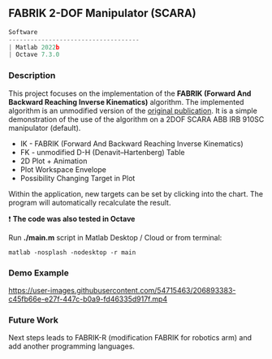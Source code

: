 ## FABRIK 2-DOF Manipulator (SCARA)

```javascript
Software
------------------------------------
| Matlab 2022b
| Octave 7.3.0
```

### Description

This project focuses on the implementation of the **FABRIK (Forward And Backward Reaching Inverse Kinematics)** algorithm. The implemented algorithm is an unmodified version of the [original publication](https://doi.org/10.1016/j.gmod.2011.05.003). It is a simple demonstration of the use of the algorithm on a 2DOF SCARA ABB IRB 910SC manipulator (default).

* IK - FABRIK (Forward And Backward Reaching Inverse Kinematics)
* FK - unmodified D-H (Denavit–Hartenberg) Table
* 2D Plot + Animation
* Plot Workspace Envelope
* Possibility Changing Target in Plot 

Within the application, new targets can be set by clicking into the chart. The program will automatically recalculate the result.

:heavy_exclamation_mark: **The code was also tested in Octave**

Run **./main.m** script in Matlab Desktop / Cloud or from terminal: 

```console
matlab -nosplash -nodesktop -r main
```

### Demo Example

https://user-images.githubusercontent.com/54715463/206893383-c45fb66e-e27f-447c-b0a9-fd46335d917f.mp4

### Future Work

Next steps leads to FABRIK-R (modification FABRIK for robotics arm) and add another programming languages. 
